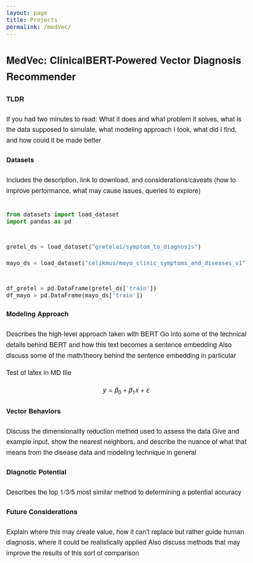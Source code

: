 ```yaml
---
layout: page
title: Projects
permalink: /medVec/
---
```


<style>
  body {
    font-family: "Helvetica Neue", Helvetica, Arial, sans-serif;
    font-size: 18px;
    line-height: 1.6;
  }
</style>


## MedVec: ClinicalBERT-Powered Vector Diagnosis Recommender



#### TLDR

If you had two minutes to read: What it does and what problem it solves, what is the data supposed to simulate, what modeling approach I took, what did I find, and how could it be made better


#### Datasets

Includes the description, link to download, and considerations/caveats (how to improve performance, what may cause issues, queries to explore)


```python

from datasets import load_dataset
import pandas as pd


gretel_ds = load_dataset("gretelai/symptom_to_diagnosis")

mayo_ds = load_dataset("celikmus/mayo_clinic_symptoms_and_diseases_v1")


df_gretel = pd.DataFrame(gretel_ds['train'])
df_mayo = pd.DataFrame(mayo_ds['train'])


```




#### Modeling Approach


Describes the high-level approach taken with BERT 
Go into some of the technical details behind BERT and how this text becomes a sentence embedding
Also discuss some of the math/theory behind the sentence embedding in particular


Test of latex in MD file

$$
y = \beta_0 + \beta_1 x + \varepsilon
$$


#### Vector Behaviors

Discuss the dimensionality reduction method used to assess the data
Give and example input, show the nearest neighbors, and describe the nuance of what that means from the disease data and modeling technique in general



#### Diagnotic Potential

Describes the top 1/3/5 most similar method to determining a potential accuracy 




#### Future Considerations

Explain where this may create value, how it can't replace but rather guide human diagnosis, where it could be realistically applied
Also discuss methods that may improve the results of this sort of comparison


